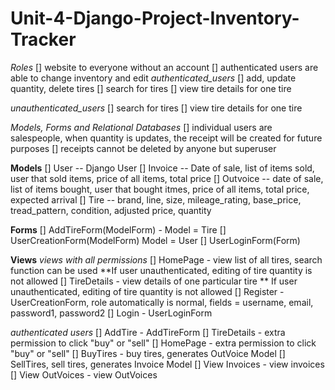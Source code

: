# Unit-4-Django-Project-Inventory-Tracker

_Roles_
[] website to everyone without an account
[] authenticated users are able to change inventory and edit
_authenticated_users_
[] add, update quantity, delete tires
[] search for tires
[] view tire details for one tire

_unauthenticated_users_
[] search for tires
[] view tire details for one tire

_Models, Forms and Relational Databases_
[] individual users are salespeople, when quantity is updates, the receipt will be created for future purposes
[] receipts cannot be deleted by anyone but superuser

**Models**
[] User -- Django User
[] Invoice -- Date of sale, list of items sold, user that sold items, price of all items, total price
[] Outvoice -- date of sale, list of items bought, user that bought itmes, price of all items, total price, expected arrival
[] Tire -- brand, line, size, mileage_rating, base_price, tread_pattern, condition, adjusted price, quantity

**Forms**
[] AddTireForm(ModelForm) - Model = Tire
[] UserCreationForm(ModelForm) Model = User
[] UserLoginForm(Form)

**Views**
_views with all permissions_
[] HomePage - view list of all tires, search function can be used
**If user unauthenticated, editing of tire quantity is not allowed
[] TireDetails - view details of one particular tire
** If user unauthenticated, editing of tire quantity is not allowed
[] Register - UserCreationForm, role automatically is normal, fields = username, email, password1, password2
[] Login - UserLoginForm

_authenticated users_
[] AddTire - AddTireForm
[] TireDetails - extra permission to click "buy" or "sell"
[] HomePage - extra permission to click "buy" or "sell"
[] BuyTires - buy tires, generates OutVoice Model
[] SellTires, sell tires, generates Invoice Model
[] View Invoices - view invoices
[] View OutVoices - view OutVoices
